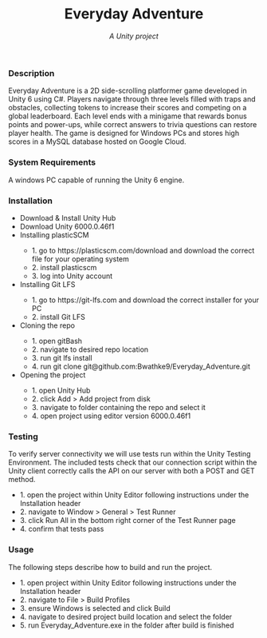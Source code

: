 <header>

<!-- -->
# Everyday Adventure

_A Unity project_

</header>

### Description

Everyday Adventure is a 2D side-scrolling platformer game developed in Unity 6 using C#. Players navigate through three levels filled with traps and obstacles,
collecting tokens to increase their scores and competing on a global leaderboard. Each level ends with a minigame that rewards bonus points and power-ups,
while correct answers to trivia questions can restore player health. The game is designed for Windows PCs and stores high scores in a MySQL database hosted on Google Cloud.

### System Requirements

A windows PC capable of running the Unity 6 engine.

### Installation

<ul>
    <li>Download  & Install Unity Hub</li>
    <li>Download Unity 6000.0.46f1</li>
  <li>Installing plasticSCM</li>
  <ul>
    <li>1. go to https://plasticscm.com/download and download the correct file for your operating system</li>
    <li>2. install plasticscm</li>
    <li>3. log into Unity account</li>
  </ul>
<li>Installing Git LFS</li>
    <ul>
        <li>1. go to https://git-lfs.com and download the correct installer for your PC</li>
        <li>2. install Git LFS</li>
    </ul>
  <li>Cloning the repo</li>
  <ul>
    <li>1. open gitBash</li>
    <li>2. navigate to desired repo location</li>
    <li>3. run git lfs install
    <li>4. run git clone git@github.com:Bwathke9/Everyday_Adventure.git</li>
  </ul>
  <li>Opening the project</li>
  <ul>
    <li>1. open Unity Hub</li>
    <li>2. click Add > Add project from disk</li>
    <li>3. navigate to folder containing the repo and select it</li>
    <li>4. open project using editor version 6000.0.46f1</li>
  </ul>
</ul>

### Testing

To verify server connectivity we will use tests run within the Unity Testing Environment. The included tests check that our
connection script within the Unity client correctly calls the API on our server with both a POST and GET method.
<ul>
  <li>1. open the project within Unity Editor following instructions under the Installation header</li>
  <li>2. navigate to Window > General > Test Runner</li>
  <li>3. click Run All in the bottom right corner of the Test Runner page</li>
  <li>4. confirm that tests pass</li>
</ul>

### Usage
The following steps describe how to build and run the project.
<ul>
  <li>1. open project within Unity Editor following instructions under the Installation header</li>
  <li>2. navigate to File > Build Profiles</li>
  <li>3. ensure Windows is selected and click Build</li>
  <li>4. navigate to desired project build location and select the folder</li>
  <li>5. run Everyday_Adventure.exe in the folder after build is finished</li>
</ul>

